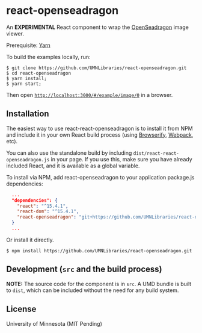 # react-openseadragon

An **EXPERIMENTAL** React component to wrap the [OpenSeadragon](https://openseadragon.github.io/) image viewer.

Prerequisite: [Yarn](https://yarnpkg.com/en/)

To build the examples locally, run:

```
$ git clone https://github.com/UMNLibraries/react-openseadragon.git
$ cd react-openseadragon
$ yarn install;
$ yarn start;
```

Then open [`http://localhost:3000/#/example/image/0`](http://localhost:3000/#/example/image/0) in a browser.

## Installation

The easiest way to use react-react-openseadragon is to install it from NPM and include it in your own React build process (using [Browserify](http://browserify.org), [Webpack](http://webpack.github.io/), etc).

You can also use the standalone build by including `dist/react-react-openseadragon.js` in your page. If you use this, make sure you have already included React, and it is available as a global variable.


To install via NPM, add react-openseadragon to your application package.js dependencies:

```JSON
  ...
  "dependencies": {
    "react": "^15.4.1",
    "react-dom": "^15.4.1",
    "react-openseadragon": "git+https://github.com/UMNLibraries/react-openseadragon.git"
  }
  ...
```
Or install it directly.

```
$ npm install https://github.com/UMNLibraries/react-openseadragon.git
```

## Development (`src` and the build process)

**NOTE:** The source code for the component is in `src`. A UMD bundle is built to `dist`, which can be included without the need for any build system.

## License

University of Minnesota (MIT Pending)

